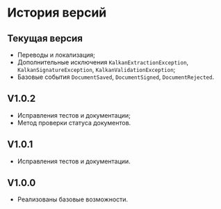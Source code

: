 # История версий

## Текущая версия

- Переводы и локализация;
- Дополнительные исключения `KalkanExtractionException`, `KalkanSignatureException`, `KalkanValidationException`;
- Базовые события `DocumentSaved`, `DocumentSigned`, `DocumentRejected`.

## V1.0.2

- Исправления тестов и документации;
- Метод проверки статуса документов.

## V1.0.1

- Исправления тестов и документации.

## V1.0.0

- Реализованы базовые возможности.

